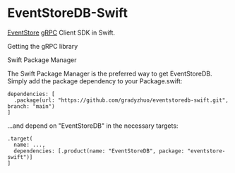 # EventStoreDB-Swift
[EventStore](https://www.eventstore.com) [gRPC](https://github.com/grpc/grpc-swift.git) Client SDK in Swift.


Getting the gRPC library

Swift Package Manager

The Swift Package Manager is the preferred way to get EventStoreDB. Simply add the package dependency to your Package.swift:

```
dependencies: [
  .package(url: "https://github.com/gradyzhuo/eventstoredb-swift.git", branch: "main")
]
```
...and depend on "EventStoreDB" in the necessary targets:

```
.target(
  name: ...,
  dependencies: [.product(name: "EventStoreDB", package: "eventstore-swift")]
]
```
